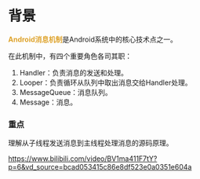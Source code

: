 # 背景

<font color=#dea32c>**Android消息机制**</font>是Android系统中的核心技术点之一。

在此机制中，有四个重要角色各司其职：
1. Handler：负责消息的发送和处理。
2. Looper：负责循环从队列中取出消息交给Handler处理。
3. MessageQueue：消息队列。
4. Message：消息。

### 重点
理解从子线程发送消息到主线程处理消息的源码原理。

https://www.bilibili.com/video/BV1ma411F7tY?p=6&vd_source=bcad053415c86e8df523e0a0351e604a